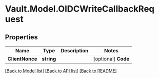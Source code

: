 # Vault.Model.OIDCWriteCallbackRequest

## Properties

Name | Type | Description | Notes
------------ | ------------- | ------------- | -------------
**ClientNonce** | **string** |  | [optional] **Code** | **string** |  | [optional] **IdToken** | **string** |  | [optional] **State** | **string** |  | [optional] 

[[Back to Model list]](../README.md#documentation-for-models) [[Back to API list]](../README.md#documentation-for-api-endpoints) [[Back to README]](../README.md)


